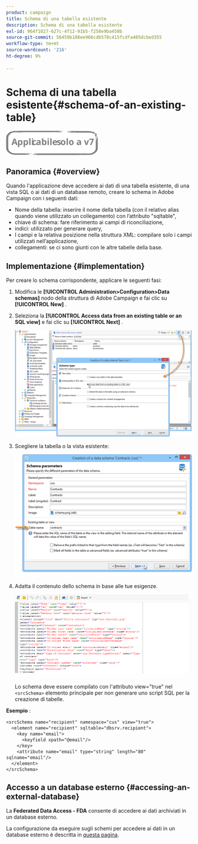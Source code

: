 ```yaml
---
product: campaign
title: Schema di una tabella esistente
description: Schema di una tabella esistente
exl-id: 964f1027-627c-4f12-91b5-f258e9ba458b
source-git-commit: 56459b188ee966cdb578c415fcdfa485dcbed355
workflow-type: tm+mt
source-wordcount: '216'
ht-degree: 9%

---
```


# Schema di una tabella esistente{#schema-of-an-existing-table}

![](../../assets/v7-only.svg)

## Panoramica {#overview}

Quando l&#39;applicazione deve accedere ai dati di una tabella esistente, di una vista SQL o ai dati di un database remoto, creare lo schema in Adobe Campaign con i seguenti dati:

* Nome della tabella: inserire il nome della tabella (con il relativo alias quando viene utilizzato un collegamento) con l’attributo &quot;sqltable&quot;,
* chiave di schema: fare riferimento ai campi di riconciliazione,
* indici: utilizzato per generare query,
* I campi e la relativa posizione nella struttura XML: compilare solo i campi utilizzati nell’applicazione,
* collegamenti: se ci sono giunti con le altre tabelle della base.

## Implementazione {#implementation}

Per creare lo schema corrispondente, applicare le seguenti fasi:

1. Modifica le **[!UICONTROL Administration>Configuration>Data schemas]** nodo della struttura di Adobe Campaign e fai clic su **[!UICONTROL New]** .
1. Seleziona la **[!UICONTROL Access data from an existing table or an SQL view]** e fai clic su **[!UICONTROL Next]** .

   ![](assets/s_ncs_configuration_extand_a_schema.png)

1. Scegliere la tabella o la vista esistente:

   ![](assets/s_ncs_configuration_select_table.png)

1. Adatta il contenuto dello schema in base alle tue esigenze.

   ![](assets/s_ncs_configuration_view_create_schema.png)

   Lo schema deve essere compilato con l&#39;attributo view=&quot;true&quot; nel `<srcSchema>` elemento principale per non generare uno script SQL per la creazione di tabelle.

**Esempio** :

```
<srcSchema name="recipient" namespace="cus" view="true">
  <element name="recipient" sqltable="dbsrv.recipient">
    <key name="email">
      <keyfield xpath="@email"/>
    </key>   
    <attribute name="email" type="string" length="80" sqlname="email"/>
  </element>
</srcSchema>
```

## Accesso a un database esterno {#accessing-an-external-database}

La **Federated Data Access - FDA** consente di accedere ai dati archiviati in un database esterno.

La configurazione da eseguire sugli schemi per accedere ai dati in un database esterno è descritta in [questa pagina](../../installation/using/creating-data-schema.md).
